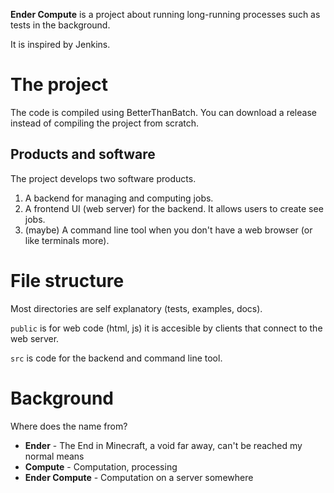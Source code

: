 **Ender Compute** is a project about running long-running processes such as tests in the background.

It is inspired by Jenkins.


# The project
The code is compiled using BetterThanBatch. You can download a release instead of compiling the project from scratch.

## Products and software
The project develops two software products.
1. A backend for managing and computing jobs.
2. A frontend UI (web server) for the backend. It allows users to create see jobs.
3. (maybe) A command line tool when you don't have a web browser (or like terminals more).

# File structure
Most directories are self explanatory (tests, examples, docs).

`public` is for web code (html, js) it is accesible by clients that connect to the web server.

`src` is code for the backend and command line tool.

# Background
Where does the name from?
- **Ender** - The End in Minecraft, a void far away, can't be reached my normal means
- **Compute** - Computation, processing
- **Ender Compute** - Computation on a server somewhere
